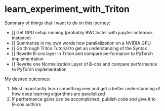 # learn_experiment_with_Triton

Summary of things that I want to do on this journey:

- [] Get GPU setup running (probably BWCluster with jupyter notebook instance)
- [] Summarize in my own words how parallelization on a NVIDIA GPU
- [] Go through Triton Tutorial to get an understanding of the Syntax
- [] Rewrite B-cos layer in Triton and compare performance to PyTorch implementation
- [] Rewrite one Normalization Layer of B-cos and compare performance to PyTorch implementation

My desired outcomes:
1. Most importantly learn something new and get a better understanding of how deep learning algorithms are parallelized
2. If performance gains can be accomplished, publish code and give it to B-cos authors

